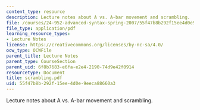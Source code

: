 ```yaml
---
content_type: resource
description: Lecture notes about A vs. A-bar movement and scrambling.
file: /courses/24-952-advanced-syntax-spring-2007/55f47b8b292f15ee4d0e9eeca88660a3_scrambling.pdf
file_type: application/pdf
learning_resource_types:
- Lecture Notes
license: https://creativecommons.org/licenses/by-nc-sa/4.0/
ocw_type: OCWFile
parent_title: Lecture Notes
parent_type: CourseSection
parent_uid: 6f8b7683-e6fa-e2e4-2190-74d9e42f0914
resourcetype: Document
title: scrambling.pdf
uid: 55f47b8b-292f-15ee-4d0e-9eeca88660a3
---
```

Lecture notes about A vs. A-bar movement and scrambling.